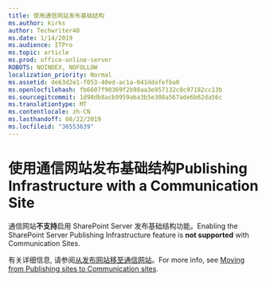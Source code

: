 ```yaml
---
title: 使用通信网站发布基础结构
ms.author: kirks
author: Techwriter40
ms.date: 1/14/2019
ms.audience: ITPro
ms.topic: article
ms.prod: office-online-server
ROBOTS: NOINDEX, NOFOLLOW
localization_priority: Normal
ms.assetid: de63d2e1-f053-40ed-ac1a-041ddafefba0
ms.openlocfilehash: fb6607f90369f2b98aa3e957132c8c97182cc13b
ms.sourcegitcommit: 1d98db8acb9959aba3b5e308a567ade6b62da56c
ms.translationtype: MT
ms.contentlocale: zh-CN
ms.lasthandoff: 08/22/2019
ms.locfileid: "36553639"
---
```

# <a name="publishing-infrastructure-with-a-communication-site"></a><span data-ttu-id="dd7ae-102">使用通信网站发布基础结构</span><span class="sxs-lookup"><span data-stu-id="dd7ae-102">Publishing Infrastructure with a Communication Site</span></span>


<span data-ttu-id="dd7ae-103">通信网站**不支持**启用 SharePoint Server 发布基础结构功能。</span><span class="sxs-lookup"><span data-stu-id="dd7ae-103">Enabling the SharePoint Server Publishing Infrastructure feature is **not supported** with Communication Sites.</span></span> 
  
<span data-ttu-id="dd7ae-104">有关详细信息, 请参阅[从发布网站移至通信网站](https://docs.microsoft.com/sharepoint/publishing-sites-classic-to-modern-experience)。</span><span class="sxs-lookup"><span data-stu-id="dd7ae-104">For more info, see [Moving from Publishing sites to Communication sites](https://docs.microsoft.com/sharepoint/publishing-sites-classic-to-modern-experience).</span></span> 
  

